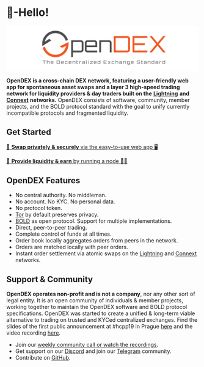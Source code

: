 # 👋-Hello!

![](.gitbook/assets/logo.png)

**OpenDEX is a cross-chain DEX network, featuring a user-friendly web app for spontaneous asset swaps and a layer 3 high-speed trading network for liquidity providers & day traders built on the** [**Lightning**](https://lightning.network/) **and** [**Connext**](https://connext.network/) **networks.** OpenDEX consists of software, community, member projects, and the BOLD protocol standard with the goal to unify currently incompatible protocols and fragmented liquidity.

## Get Started

[🔁 **Swap privately & securely** via the easy-to-use web app 🖥️](https://boltz.exchange/)

[🌊 **Provide liquidity & earn** by running a node 👨‍💻](/docs/liquidity-providers.md)

## OpenDEX Features

* No central authority. No middleman.
* No account. No KYC. No personal data.
* No protocol token.
* [Tor](https://www.torproject.org/) by default preserves privacy.
* [BOLD](bold/00-introduction.md) as open protocol. Support for multiple implementations.
* Direct, peer-to-peer trading.
* Complete control of funds at all times.
* Order book locally aggregates orders from peers in the network.
* Orders are matched locally with peer orders.
* Instant order settlement via atomic swaps on the [Lightning](https://lightning.network/) and [Connext](https://connext.network/) networks.

## Support & Community

**OpenDEX operates non-profit and is not a company**, nor any other sort of legal entity. It is an open community of individuals & member projects, working together to maintain the OpenDEX software and BOLD protocol specifications. OpenDEX was started to create a unified & long-term viable alternative to trading on trusted and KYCed centralized exchanges. Find the slides of the first public announcement at \#hcpp19 in Prague [here](https://github.com/opendexnetwork/opendex/raw/master/slides/20191005_hcpp19.pdf) and the video recording [here](https://www.youtube.com/watch?v=euSr9A6tI90).

* Join our [weekly community call or watch the recordings](community/videos.md).
* Get support on our [Discord](https://discord.gg/RnXFHpn) and join our [Telegram](https://t.me/opendexnetwork) community.
* Contribute on [GitHub](https://github.com/opendexnetwork).


